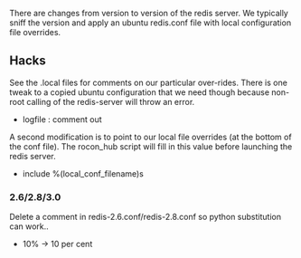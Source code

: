 There are changes from version to version of the redis server. We typically sniff the version
and apply an ubuntu redis.conf file with local configuration file overrides.

## Hacks

See the .local files for comments on our particular over-rides. There is one tweak to a copied
ubuntu configuration that we need though because non-root calling of the redis-server will throw an error.

* logfile : comment out

A second modification is to point to our local file overrides (at the bottom of the conf file). The rocon_hub
script will fill in this value before launching the redis server.

* include %(local_conf_filename)s

### 2.6/2.8/3.0

Delete a comment in redis-2.6.conf/redis-2.8.conf so python substitution can work..

* 10% -> 10 per cent

